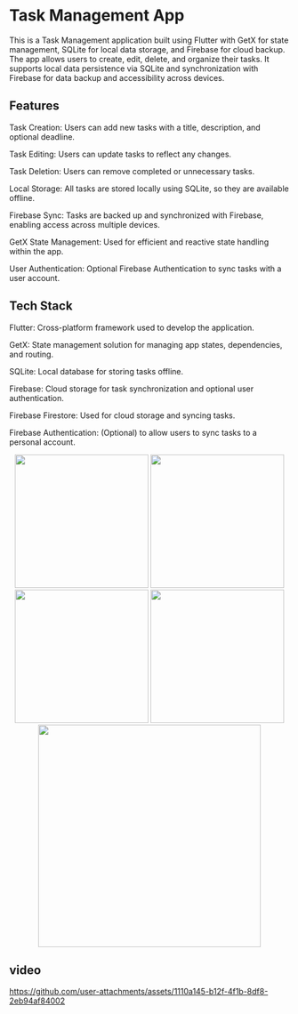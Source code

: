 # Task Management App
This is a Task Management application built using Flutter with GetX for state management, SQLite for local data storage, and Firebase for cloud backup. The app allows users to create, edit, delete, and organize their tasks. It supports local data persistence via SQLite and synchronization with Firebase for data backup and accessibility across devices.

## Features
  Task Creation: Users can add new tasks with a title, description, and optional deadline.
  
  Task Editing: Users can update tasks to reflect any changes.
  
  Task Deletion: Users can remove completed or unnecessary tasks.
  
  Local Storage: All tasks are stored locally using SQLite, so they are available offline.
  
  Firebase Sync: Tasks are backed up and synchronized with Firebase, enabling access across multiple devices.
  
  GetX State Management: Used for efficient and reactive state handling within the app.
  
  User Authentication: Optional Firebase Authentication to sync tasks with a user account.

  
## Tech Stack
  Flutter: Cross-platform framework used to develop the application.
  
  GetX: State management solution for managing app states, dependencies, and routing.
  
  SQLite: Local database for storing tasks offline.
  
  Firebase: Cloud storage for task synchronization and optional user authentication.
  
  Firebase Firestore: Used for cloud storage and syncing tasks.
  
  Firebase Authentication: (Optional) to allow users to sync tasks to a personal account.

  <p align='center'>
  <img src='https://github.com/user-attachments/assets/1fced629-ff32-44de-b254-fd8a8343f4d3' width=240>

  <img src='https://github.com/user-attachments/assets/f58b3b05-f726-4751-b098-c089f0ff898c' width=240>

  <img src='https://github.com/user-attachments/assets/c0a9bf1f-db75-445b-b366-c758530d22ba' width=240>

  <img src='https://github.com/user-attachments/assets/20d3a2f0-5937-45be-85de-eb2d16cdf6f4' width=240>

  <img src='https://github.com/user-attachments/assets/d96d349e-2c89-4675-83f6-0ff61c3facbc' width=400>

</p>

## video


https://github.com/user-attachments/assets/1110a145-b12f-4f1b-8df8-2eb94af84002

